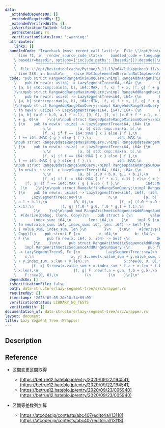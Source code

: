 ```yaml
---
data:
  _extendedDependsOn: []
  _extendedRequiredBy: []
  _extendedVerifiedWith: []
  _isVerificationFailed: false
  _pathExtension: rs
  _verificationStatusIcon: ':warning:'
  attributes:
    links: []
  bundledCode: "Traceback (most recent call last):\n  File \"/opt/hostedtoolcache/Python/3.11.13/x64/lib/python3.11/site-packages/onlinejudge_verify/documentation/build.py\"\
    , line 71, in _render_source_code_stat\n    bundled_code = language.bundle(stat.path,\
    \ basedir=basedir, options={'include_paths': [basedir]}).decode()\n          \
    \         ^^^^^^^^^^^^^^^^^^^^^^^^^^^^^^^^^^^^^^^^^^^^^^^^^^^^^^^^^^^^^^^^^^^^^^^^^^^^^^^^^\n\
    \  File \"/opt/hostedtoolcache/Python/3.11.13/x64/lib/python3.11/site-packages/onlinejudge_verify/languages/rust.py\"\
    , line 288, in bundle\n    raise NotImplementedError\nNotImplementedError\n"
  code: "pub struct RangeAddRangeMinimumQuery;\nimpl RangeAddRangeMinimumQuery {\n\
    \    pub fn new(n: usize) -> LazySegmentTree<i64, i64> {\n        LazySegmentTree::new(n,\
    \ |a, b| std::cmp::min(a, b), i64::MAX, |f, x| f + x, |f, g| f + g, 0)\n    }\n\
    }\n\npub struct RangeAddRangeMaximumQuery;\nimpl RangeAddRangeMaximumQuery {\n\
    \    pub fn new(n: usize) -> LazySegmentTree<i64, i64> {\n        LazySegmentTree::new(n,\
    \ |a, b| std::cmp::max(a, b), i64::MIN, |f, x| f + x, |f, g| f + g, 0)\n    }\n\
    }\n\npub struct RangeAddRangeSumQuery;\nimpl RangeAddRangeSumQuery {\n    pub\
    \ fn new(n: usize) -> LazySegmentTree<(i64, i64), i64> {\n        LazySegmentTree::new(n,\
    \ |a, b| (a.0 + b.0, a.1 + b.1), (0, 0), |f, x| (x.0 + f * x.1, x.1), |f, g| f\
    \ + g, 0)\n    }\n}\n\npub struct RangeUpdateRangeMinimumQuery;\nimpl RangeUpdateRangeMinimumQuery\
    \ {\n    pub fn new(n: usize) -> LazySegmentTree<i64, i64> {\n        LazySegmentTree::new(\n\
    \            n,\n            |a, b| std::cmp::min(a, b),\n            i64::MAX,\n\
    \            |f, x| if f == i64::MAX { x } else { f },\n            |f, g| if\
    \ f == i64::MAX { g } else { f },\n            i64::MAX,\n        )\n    }\n}\n\
    \npub struct RangeUpdateRangeMaximumQuery;\nimpl RangeUpdateRangeMaximumQuery\
    \ {\n    pub fn new(n: usize) -> LazySegmentTree<i64, i64> {\n        LazySegmentTree::new(\n\
    \            n,\n            |a, b| std::cmp::max(a, b),\n            i64::MIN,\n\
    \            |f, x| if f == i64::MAX { x } else { f },\n            |f, g| if\
    \ f == i64::MAX { g } else { f },\n            i64::MAX,\n        )\n    }\n}\n\
    \npub struct RangeUpdateRangeSumQuery;\nimpl RangeUpdateRangeSumQuery {\n    pub\
    \ fn new(n: usize) -> LazySegmentTree<(i64, i64), i64> {\n        LazySegmentTree::new(\n\
    \            n,\n            |a, b| (a.0 + b.0, a.1 + b.1),\n            (0, 0),\n\
    \            |f, x| if f != i64::MAX { (f * x.1, x.1) } else { x },\n        \
    \    |f, g| if f == i64::MAX { g } else { f },\n            i64::MAX,\n      \
    \  )\n    }\n}\n\npub struct RangeAffineRangeSumQuery;\nimpl RangeAffineRangeSumQuery\
    \ {\n    pub fn new(n: usize) -> LazySegmentTree<(i64, i64), (i64, i64)> {\n \
    \       LazySegmentTree::new(\n            n,\n            |a, b| (a.0 + b.0,\
    \ a.1 + b.1),\n            (0, 0),\n            |f, x| (f.0 * x.0 + f.1 * x.1,\
    \ x.1),\n            |f, g| (f.0 * g.0, f.0 * g.1 + f.1),\n            (1, 0),\n\
    \        )\n    }\n}\n\npub mod RangeArithmeticSequenceAddRangeSumQuery {\n  \
    \  #[derive(Debug, Clone, Copy)]\n    pub struct S {\n        value_sum: i64,\n\
    \        index_sum: i64,\n        len: i64,\n    }\n    impl S {\n        pub\
    \ fn new(value_sum: i64, index_sum: i64, len: i64) -> Self {\n            Self\
    \ { value_sum, index_sum, len }\n        }\n    }\n\n    #[derive(Debug, Clone,\
    \ Copy)]\n    pub struct F {\n        a: i64,\n        b: i64,\n    }\n    impl\
    \ F {\n        pub fn new(a: i64, b: i64) -> Self {\n            Self { a, b }\n\
    \        }\n    }\n\n    pub struct RangeArithmeticSequenceAddRangeSumQuery;\n\
    \    impl RangeArithmeticSequenceAddRangeSumQuery {\n        pub fn new(n: usize)\
    \ -> LazySegmentTree<S, F> {\n            LazySegmentTree::new(\n            \
    \    n,\n                |x, y| S::new(x.value_sum + y.value_sum, x.index_sum\
    \ + y.index_sum, x.len + y.len),\n                S::new(0, 0, 0),\n         \
    \       |f, x| S::new(x.value_sum + x.index_sum * f.a + x.len * f.b, x.index_sum,\
    \ x.len),\n                |f, g| F::new(f.a + g.a, f.b + g.b),\n            \
    \    F::new(0, 0),\n            )\n        }\n    }\n}\n"
  dependsOn: []
  isVerificationFile: false
  path: data-structure/lazy-segment-tree/src/wrapper.rs
  requiredBy: []
  timestamp: '2025-09-05 20:18:54+09:00'
  verificationStatus: LIBRARY_NO_TESTS
  verifiedWith: []
documentation_of: data-structure/lazy-segment-tree/src/wrapper.rs
layout: document
title: Lazy Segment Tree (Wrapper)
---
```


## Description

## Reference
- 区間変更区間取得
    - [https://betrue12.hateblo.jp/entry/2020/09/22/194541](https://betrue12.hateblo.jp/entry/2020/09/22/194541)
    - [https://betrue12.hateblo.jp/entry/2020/09/23/005940](https://betrue12.hateblo.jp/entry/2020/09/23/005940)

- 区間等差数列加算
    - [https://atcoder.jp/contests/abc407/editorial/13118](https://atcoder.jp/contests/abc407/editorial/13118)
